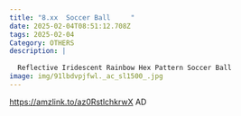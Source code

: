 ```yaml
---
title: "8.xx  Soccer Ball     "
date: 2025-02-04T08:51:12.708Z
tags: 2025-02-04
Category: OTHERS
description: |
  
  Reflective Iridescent Rainbow Hex Pattern Soccer Ball               
image: img/91lbdvpjfwl._ac_sl1500_.jpg
---
```

https://amzlink.to/az0RstlchkrwX
AD
